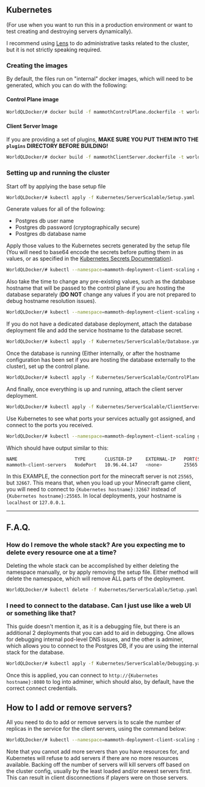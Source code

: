 ## Kubernetes
(For use when you want to run this in a production environment or want to test creating and destroying servers dynamically).

I recommend using [Lens](https://k8slens.dev/) to do administrative tasks related to the cluster, but it is not strictly speaking required.

### Creating the images
By default, the files run on "internal" docker images, which will need to be generated, which you can do with the following:

#### Control Plane image
``` bash
WorldQLDocker/# docker build -f mammothControlPlane.dockerfile -t worldql-control-plane:local .
```

#### Client Server Image
If you are providing a set of plugins, __MAKE SURE YOU PUT THEM INTO THE `plugins` DIRECTORY BEFORE BUILDING!__
``` bash
WorldQLDocker/# docker build -f mammothClientServer.dockerfile -t worldql-client-server:local .
```

### Setting up and running the cluster
Start off by applying the base setup file
```bash
WorldQLDocker/# kubectl apply -f Kubernetes/ServerScalable/Setup.yaml
```

Generate values for all of the following:
- Postgres db user name
- Postgres db password (cryptographically secure)
- Postgres db database name

Apply those values to the Kubernetes secrets generated by the setup file (You will need to base64 encode the secrets before putting them in as values, or as specified in the [Kubernetes Secrets Documentation](https://kubernetes.io/docs/concepts/configuration/secret/)).

```bash
WorldQLDocker/# kubectl --namespace=mammoth-deployment-client-scaling edit secrets pgsql-connection-info
```

Also take the time to change any pre-existing values, such as the database hostname that will be passed to the control plane if you are hosting the database separately (__DO NOT__ change any values if you are not prepared to debug hostname resolution issues).

```bash
WorldQLDocker/# kubectl --namespace=mammoth-deployment-client-scaling edit configmap mammoth-client-server-environment
```

If you do not have a dedicated database deployment, attach the database deployment file and add the service hostname to the database secret.
```bash
WorldQLDocker/# kubectl apply -f Kubernetes/ServerScalable/Database.yaml
```

Once the database is running (Either internally, or after the hostname configuration has been set if you are hosting the database externally to the cluster), set up the control plane.
```bash
WorldQLDocker/# kubectl apply -f Kubernetes/ServerScalable/ControlPlane.yaml
```

And finally, once everything is up and running, attach the client server deployment.
```bash
WorldQLDocker/# kubectl apply -f Kubernetes/ServerScalable/ClientServers.yaml
```

Use Kubernetes to see what ports your services actually got assigned, and connect to the ports you received.
```bash
WorldQLDocker/# kubectl --namespace=mammoth-deployment-client-scaling get svc mammoth-client-servers
```

Which should have output similar to this:
```bash
NAME                     TYPE       CLUSTER-IP     EXTERNAL-IP   PORT(S)                           AGE
mammoth-client-servers   NodePort   10.96.44.147   <none>        25565:32667/TCP,25565:32667/UDP   13s
```

In this EXAMPLE, the connection port for the minecraft server is not `25565`, but `32667`.  This means that, when you load up your Minecraft game client, you will need to connect to `{Kubernetes hostname}:32667` instead of `{Kubernetes hostname}:25565`.  In local deployments, your hostname is `localhost` or `127.0.0.1`.

---

## F.A.Q.

### How do I remove the whole stack?  Are you expecting me to delete every resource one at a time?
Deleting the whole stack can be accomplished by either deleting the namespace manually, or by apply removing the setup file.  Either method will delete the namespace, which will remove ALL parts of the deployment.

```bash
WorldQLDocker/# kubectl delete -f Kubernetes/ServerScalable/Setup.yaml
```

### I need to connect to the database.  Can I just use like a web UI or something like that?
This guide doesn't mention it, as it is a debugging file, but there is an additional 2 deployments that you can add to aid in debugging.  One allows for debugging internal pod-level DNS issues, and the other is adminer, which allows you to connect to the Postgres DB, if you are using the internal stack for the database.

```bash
WorldQLDocker/# kubectl apply -f Kubernetes/ServerScalable/Debugging.yaml
```

Once this is applied, you can connect to `http://{Kubernetes hostname}:8080` to log into adminer, which should also, by default, have the correct connect credentials.

## How to I add or remove servers?
All you need to do to add or remove servers is to scale the number of replicas in the service for the client servers, using the command below:

```bash
WorldQLDocker/# kubectl --namespace=mammoth-deployment-client-scaling scale deployment mammoth-client-server --replicas=<However many servers you want>
```

Note that you cannot add more servers than you have resources for, and Kubernetes will refuse to add servers if there are no more resources available.  Backing off the number of servers will kill servers off based on the cluster config, usually by the least loaded and/or newest servers first.  This can result in client disconnections if players were on those servers.
